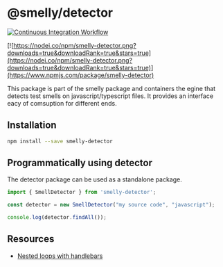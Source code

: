 # @smelly/detector

[![Continuous Integration Workflow](https://github.com/marabesi/smelly-test/actions/workflows/nodejs.yml/badge.svg)](https://github.com/marabesi/smelly-test/actions/workflows/nodejs.yml)

[![https://nodei.co/npm/smelly-detector.png?downloads=true&downloadRank=true&stars=true](https://nodei.co/npm/smelly-detector.png?downloads=true&downloadRank=true&stars=true)](https://www.npmjs.com/package/smelly-detector)

This package is part of the smelly package and containers the egine that detects test smells on javascript/typescript
files. It provides an interface eacy of comsuption for different ends.

## Installation

```sh
npm install --save smelly-detector
```

## Programmatically using detector

The detector package can be used as a standalone package.

```typescript
import { SmellDetector } from 'smelly-detector';

const detector = new SmellDetector("my source code", "javascript");

console.log(detector.findAll());
```

## Resources

- [Nested loops with handlebars](https://stackoverflow.com/questions/44805977/nested-each-loops-with-handlebars-template)